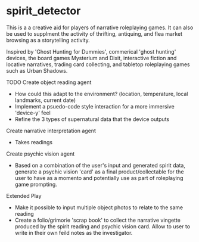 # spirit_detector

This is a a creative aid for players of narrative roleplaying games. It can also be used to supplment the activity of thrifting, antiquing, and flea market browsing as a storytelling activity. 


Inspired by 'Ghost Hunting for Dummies', commerical 'ghost hunting' devices, the board games Mysterium and Dixit, interactive fiction and locative narratives, trading card collecting, and tabletop roleplaying games such as Urban Shadows.

TODO
Create object reading agent
 - How could this adapt to the environment? (location, temperature, local landmarks, current date)
 - Implement a psuedo-code style interaction for a more immersive 'device-y' feel
 - Refine the 3 types of supernatural data that the device outputs
 
 Create narrative interpretation agent
 - Takes readings

 Create psychic vision agent
 - Based on a combination of the user's input and generated spirit data, generate a psychic vision 'card' as a final product/collectable for the user to have as a momento and potentially use as part of roleplaying game prompting.

Extended Play
 - Make it possible to input multiple object photos to relate to the same reading
 - Create a folio/grimorie 'scrap book' to collect the narrative vingette produced by the spirit reading and psychic vision card. Allow to user to write in their own feild notes as the investigator.
